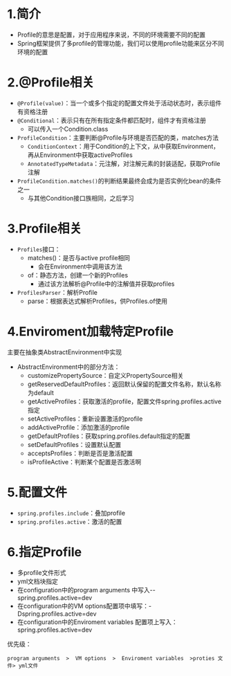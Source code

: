 # 1.简介
- Profile的意思是配置，对于应用程序来说，不同的环境需要不同的配置
- Spring框架提供了多profile的管理功能，我们可以使用profile功能来区分不同环境的配置

# 2.@Profile相关
- `@Profile(value)`：当一个或多个指定的配置文件处于活动状态时，表示组件有资格注册
- `@Conditional`：表示只有在所有指定条件都匹配时，组件才有资格注册
    - 可以传入一个Condition.class
- `ProfileCondition`：主要判断@Profile与环境是否匹配的类，matches方法
    - `ConditionContext`：用于Condition的上下文，从中获取Environment，再从Environment中获取activeProfiles
    - `AnnotatedTypeMetadata`：元注解，对注解元素的封装适配，获取Profile注解
- `ProfileCondition.matches()`的判断结果最终会成为是否实例化bean的条件之一
    - 与其他Condition接口族相同，之后学习

# 3.Profile相关
- `Profiles`接口：
    - matches()：是否与active profile相同
        - 会在Environment中调用该方法
    - of：静态方法，创建一个新的Profiles
       - 通过该方法解析@Profile中的注解值并获取profiles
- `ProfilesParser`：解析Profile
    - parse：根据表达式解析Profiles，供Profiles.of使用

# 4.Enviroment加载特定Profile
主要在抽象类AbstractEnvironment中实现
- AbstractEnvironment中的部分方法：
    - customizePropertySource：自定义PropertySource相关
    - getReservedDefaultProfiles：返回默认保留的配置文件名称，默认名称为default
    - getActiveProfiles：获取激活的profile，配置文件spring.profiles.active指定
    - setActiveProfiles：重新设置激活的profile
    - addActiveProfile：添加激活的profile
    - getDefaultProfiles：获取spring.profiles.default指定的配置
    - setDefaultProfiles：设置默认配置
    - acceptsProfiles：判断是否是激活配置
    - isProfileActive：判断某个配置是否激活啊

# 5.配置文件
- `spring.profiles.include`：叠加profile
- `spring.profiles.active`：激活的配置

# 6.指定Profile
- 多profile文件形式
- yml文档块指定
- 在configuration中的program arguments 中写入--spring.profiles.active=dev
- 在configuration中的VM options配置项中填写：-Dspring.profiles.active=dev
- 在configuration中的Enviroment variables 配置项上写入：spring.profiles.active=dev

优先级：
```
program arguments  >  VM options  >  Enviroment variables  >proties 文件> yml文件
```
